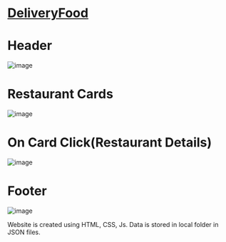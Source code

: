 # [DeliveryFood](https://github.com/DendeberiaOleksandr/DeliveryFood/tree/master)

# Header
![image](https://user-images.githubusercontent.com/57542777/171117709-77d5528c-91cb-4f20-9572-e8e86fb64733.png)

# Restaurant Cards
![image](https://user-images.githubusercontent.com/57542777/171159349-e7c50b57-146b-41a9-bc3d-12a763ab0565.png)

# On Card Click(Restaurant Details)
![image](https://user-images.githubusercontent.com/57542777/171159521-93f2bced-5b52-4595-ad92-11f7a9307aed.png)

# Footer
![image](https://user-images.githubusercontent.com/57542777/171159394-51a2802f-4f0a-4a54-9a8a-fd4c21f5b249.png)

 
 Website is created using HTML, CSS, Js. Data is stored in local folder in JSON files.

